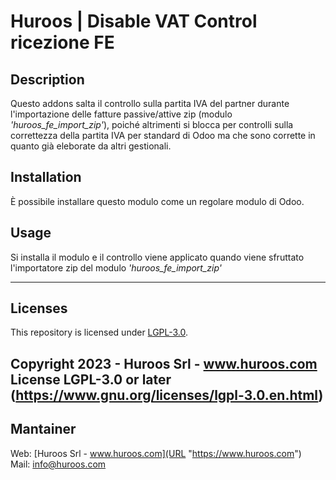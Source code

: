 # Huroos | Disable VAT Control ricezione FE

## Description
Questo addons salta il controllo sulla partita IVA del partner durante l'importazione delle 
fatture passive/attive zip (modulo *'huroos_fe_import_zip'*), poiché altrimenti si blocca 
per controlli sulla correttezza della partita IVA per standard di Odoo ma che sono corrette in quanto
già eleborate da altri gestionali. 

## Installation
È possibile installare questo modulo come un regolare modulo di Odoo.

## Usage
Si installa il modulo e il controllo viene applicato quando viene sfruttato l'importatore zip del modulo 
*'huroos_fe_import_zip'*

----
## Licenses
This repository is licensed under [LGPL-3.0](LICENSE).

Copyright 2023 - Huroos Srl - www.huroos.com<br/>
License LGPL-3.0 or later (https://www.gnu.org/licenses/lgpl-3.0.en.html)
----
## Mantainer
Web: [Huroos Srl - www.huroos.com](URL "https://www.huroos.com")
<br>
Mail: [info@huroos.com](mailto:info@huroos.com)